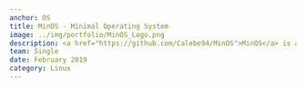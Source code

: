 ```yaml
---
anchor: OS
title: MinOS - Minimal Operating System
image: ../img/portfolio/MinOS_Logo.png
description: <a href="https://github.com/Calebe94/MinOS">MinOS</a> is a minimal operating system and has the purpose to bring full control over your ARM microprocessor.
team: Single
date: February 2019
category: Linux
---
```

